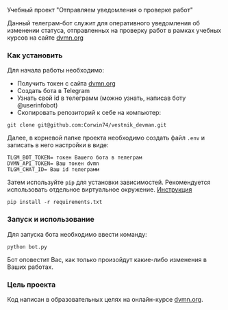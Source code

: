Учебный проект "Отправляем уведомления о проверке работ"

Данный телеграм-бот служит для оперативного уведомления об изменении статуса, отправленных на проверку работ в рамках учебных курсов на сайте [dvmn.org](https://dvmn.org/)

### Как установить

Для начала работы необходимо:

- Получить токен с сайта [dvmn.org](https://dvmn.org/api/docs/)
- Cоздать бота в Telegram
- Узнать свой id в телеграмм (можно узнать, написав боту @userinfobot)
- Скопировать репозиторий к себе на компьютер:

```
git clone git@github.com:Corwin74/vestnik_devman.git
```

Далее, в корневой папке проекта необходимо создать файл `.env` и записать в него настройки в виде:

```
TLGM_BOT_TOKEN= токен Вашего бота в телеграм
DVMN_API_TOKEN= Ваш токен dvmn
TLGM_CHAT_ID= Ваш id телеграмм
```

Затем используйте `pip` для установки зависимостей. Рекомендуется использовать отдельное виртуальное окружение.
[Инструкция](https://dvmn.org/encyclopedia/pip/pip_virtualenv/)


```
pip install -r requirements.txt
```

### Запуск и использование
Для запуска бота необходимо ввести команду:
```
python bot.py
```
Бот оповестит Вас, как только произойдут какие-либо изменения в Ваших работах.

### Цель проекта

Код написан в образовательных целях на онлайн-курсе [dvmn.org](https://dvmn.org/).

